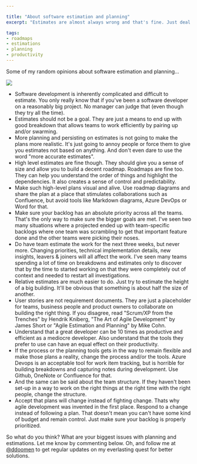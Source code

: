 ```yaml
---

title: "About software estimation and planning"
excerpt: "Estimates are almost always wrong and that's fine. Just deal with that and prioritize accordingly."

tags:
- roadmaps
- estimations
- planning
- productivity
---
```


Some of my random opinions about software estimation and planning...

<img src="{{ site.url }}{{ site.baseurl }}/assets/images/posts/2023/Roadmap.jpg" class="align-center"/> 

* Software development is inherently complicated and difficult to estimate. You only really know that if you've been a software developer on a reasonably big project. No manager can judge that (even though they try all the time).
* Estimates should not be a goal. They are just a means to end up with good breakdown that allows teams to work efficiently by pairing up and/or swarming. 
* More planning and persisting on estimates is not going to make the plans more realistic. It's just going to annoy people or force them to give you estimates not based on anything. And don't even dare to use the word "more accurate estimates".
* High level estimates are fine though. They should give you a sense of size and allow you to build a decent roadmap. Roadmaps are fine too. They can help you understand the order of things and highlight the dependencies. It also creates a sense of control and predictability.
* Make such high-level plans visual and alive. Use roadmap diagrams and share the plan at a place that stimulates collaborations such as Confluence, but avoid tools like Markdown diagrams, Azure DevOps or Word for that.  
* Make sure your backlog has an absolute priority across all the teams. That's the only way to make sure the bigger goals are met. I've seen two many situations where a projected ended up with team-specific backlogs where one team was scrambling to get that important feature done and the other teams were picking their noses.
* Do have team estimate the work for the next three weeks, but never more. Changing priorities, technical implementation details, new insights, leavers & joiners will all affect the work. I've seen many teams spending a lot of time on breakdowns and estimates only to discover that by the time to started working on that they were completely out of context and needed to restart all investigations. 
* Relative estimates are much easier to do. Just try to estimate the height of a big building. It'll be obvious that something is about half the size of another. 
* User stories are not requirement documents. They are just a placeholder for teams, business people and product owners to collaborate on building the right thing. If you disagree, read "Scrum/XP from the Trenches" by Hendrik Kniberg, "The Art of Agile Development" by James Short or "Agile Estimation and Planning" by Mike Cohn. 
* Understand that a great developer can be 10 times as productive and efficient as a mediocre developer. Also understand that the tools they prefer to use can have an equal effect on their productivity. 
* If the process or the planning tools gets in the way to remain flexible and make those plans a reality, change the process and/or the tools. Azure Devops is an acceptable tool for work item tracking, but is horrible for building breakdowns and capturing notes during development. Use Github, OneNote or Confluence for that. 
* And the same can be said about the team structure. If they haven't been set-up in a way to work on the right things at the right time with the right people, change the structure. 
* Accept that plans will change instead of fighting change. Thats why agile development was invented in the first place. Respond to a change instead of following a plan. That doesn't mean you can't have some kind of budget and remain control. Just make sure your backlog is properly prioritized. 

So what do you think? What are your biggest issues with planning and estimations. Let me know by commenting below. Oh, and follow me at [@ddoomen](https://twitter.com/ddoomen) to get regular updates on my everlasting quest for better solutions.
